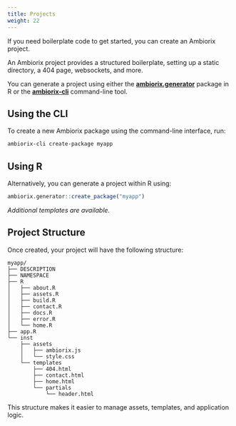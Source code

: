 ```yaml
---
title: Projects
weight: 22
---
```


If you need boilerplate code to get started, you can create an Ambiorix project.

An Ambiorix project provides a structured boilerplate,
setting up a static directory, a 404 page, websockets, and more.

You can generate a project using either the
[**ambiorix.generator**](/docs/generator) package in
R or the [**ambiorix-cli**](/docs/cli) command-line tool.

## Using the CLI

To create a new Ambiorix package using the command-line interface, run:

```bash
ambiorix-cli create-package myapp
```

## Using R

Alternatively, you can generate a project within R using:

```r
ambiorix.generator::create_package("myapp")
```

_Additional templates are available._

## Project Structure

Once created, your project will have the following structure:

```
myapp/
├── DESCRIPTION
├── NAMESPACE
├── R
│   ├── about.R
│   ├── assets.R
│   ├── build.R
│   ├── contact.R
│   ├── docs.R
│   ├── error.R
│   └── home.R
├── app.R
└── inst
    ├── assets
    │   ├── ambiorix.js
    │   └── style.css
    └── templates
        ├── 404.html
        ├── contact.html
        ├── home.html
        └── partials
            └── header.html
```

This structure makes it easier to manage assets, templates, and application logic.
